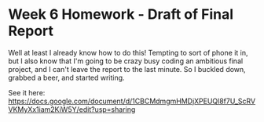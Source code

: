 # Week 6 Homework - Draft of Final Report

Well at least I already know how to do this!  Tempting to sort of phone it in, but I also know that I'm going to be crazy busy coding an ambitious final project, and I can't leave the report to the last minute.  So I buckled down, grabbed a beer, and started writing.  

See it here:
https://docs.google.com/document/d/1CBCMdmgmHMDjXPEUQl8f7U_ScRVVKMyXx1iam2KiW5Y/edit?usp=sharing